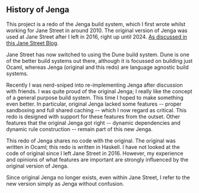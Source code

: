 
## History of Jenga

This project is a redo of the Jenga build system, which I first wrote whilst working for Jane Street in around 2010.
The original version of Jenga was used at Jane Street after I left in 2016, right up until 2024.
[As discussed in this Jane Street Blog](https://blog.janestreet.com/how-we-accidentally-built-a-better-build-system-for-ocaml-index/).

Jane Street has now switched to using the Dune build system.
Dune is one of the better build systems out there, although it is focussed on building just Ocaml,
whereas Jenga (original and this redo) are language agnostic build systems.

Recently I was nerd-sniped into re-implementing Jenga after discussion with friends.
I was quite proud of the original Jenga; I really like the concept of a general purpose build system.
This time I hoped to make something even better.
In particular, original Jenga lacked some features -- proper sandboxing and full shared caching -- which I now regard as critical.
This redo is designed with support for these features from the outset.
Other features that the original Jenga got right -- dynamic dependencies and dynamic rule construction -- remain part of this new Jenga.

This redo of Jenga shares no code with the original.
The original was written in Ocaml; this redo is written in Haskell.
I have not looked at the code of original since I left Jane Street in 2016.
However, my experience and opinions of what features are important are strongly influenced by the original version of Jenga.

Since original Jenga no longer exists, even within Jane Street, I refer to the new version simply as Jenga without confusion.
